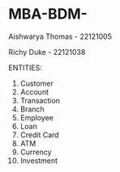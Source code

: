 # MBA-BDM-
Aishwarya Thomas - 22121005 

Richy Duke - 22121038


ENTITIES:
1.	Customer
2.	Account
3.	Transaction
4.	Branch
5.	Employee
6.	Loan
7.	Credit Card
8.	ATM
9.	Currency
10.	Investment
